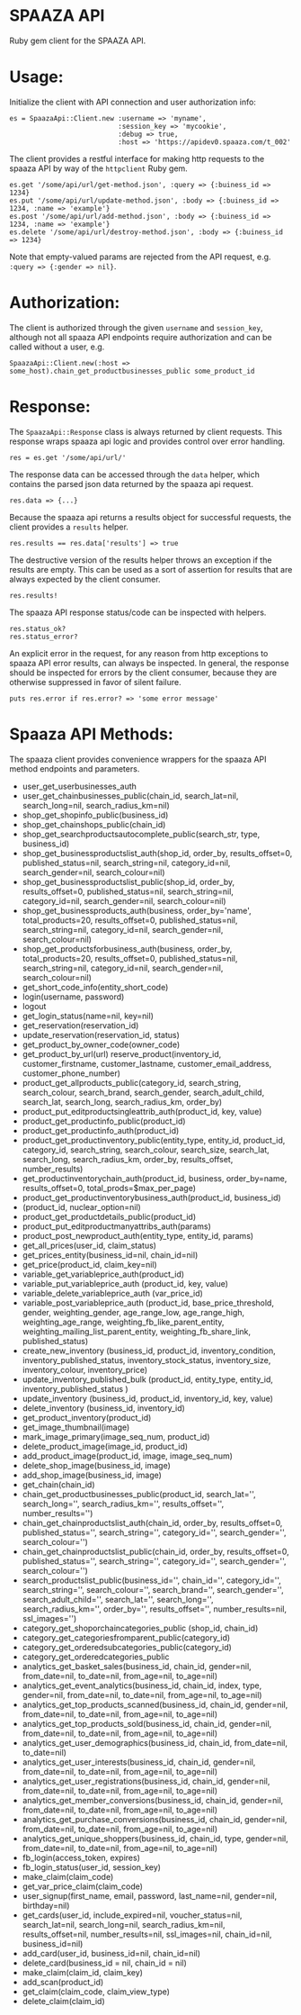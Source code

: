 SPAAZA API
==========
Ruby gem client for the SPAAZA API. 

Usage:
==========

Initialize the client with API connection and user authorization info:

    es = SpaazaApi::Client.new :username => 'myname', 
                               :session_key => 'mycookie',
                               :debug => true,
                               :host => 'https://apidev0.spaaza.com/t_002'

The client provides a restful interface for making http requests to the spaaza API by way of the `httpclient` Ruby gem. 

    es.get '/some/api/url/get-method.json', :query => {:buiness_id => 1234}
    es.put '/some/api/url/update-method.json', :body => {:buiness_id => 1234, :name => 'example'}
    es.post '/some/api/url/add-method.json', :body => {:buiness_id => 1234, :name => 'example'}
    es.delete '/some/api/url/destroy-method.json', :body => {:buiness_id => 1234}

Note that empty-valued params are rejected from the API request, e.g. `:query => {:gender => nil}`.

Authorization:
=========

The client is authorized through the given `username` and `session_key`, although not all spaaza API endpoints require authorization and can be called without a user, e.g.

    SpaazaApi::Client.new(:host => some_host).chain_get_productbusinesses_public some_product_id

Response:
=========

The `SpaazaApi::Response` class is always returned by client requests. This response wraps spaaza api logic and provides control over error handling.

    res = es.get '/some/api/url/'

The response data can be accessed through the `data` helper, which contains the parsed json data returned by the spaaza api request.

    res.data => {...}

Because the spaaza api returns a results object for successful requests, the client provides a `results` helper.

    res.results == res.data['results'] => true

The destructive version of the results helper throws an exception if the results are empty. This can be used as a sort of assertion for results that are always expected by the client consumer.

    res.results!

The spaaza API response status/code can be inspected with helpers.

    res.status_ok?
    res.status_error?

An explicit error in the request, for any reason from http exceptions to spaaza API error results, can always be inspected. In general, the response should be inspected for errors by the client consumer, because they are otherwise suppressed in favor of silent failure.

    puts res.error if res.error? => 'some error message'

Spaaza API Methods:
==================

The spaaza client provides convenience wrappers for the spaaza API method endpoints and parameters. 

+ user_get_userbusinesses_auth 
+ user_get_chainbusinesses_public(chain_id, search_lat=nil, search_long=nil, search_radius_km=nil)
+ shop_get_shopinfo_public(business_id)
+ shop_get_chainshops_public(chain_id)
+ shop_get_searchproductsautocomplete_public(search_str, type, business_id)
+ shop_get_businessproductslist_auth(shop_id, order_by, results_offset=0, published_status=nil, search_string=nil, category_id=nil, search_gender=nil, search_colour=nil)
+ shop_get_businessproductslist_public(shop_id, order_by, results_offset=0, published_status=nil, search_string=nil, category_id=nil, search_gender=nil, search_colour=nil)
+ shop_get_businessproducts_auth(business, order_by='name', total_products=20, results_offset=0, published_status=nil, search_string=nil, category_id=nil, search_gender=nil, search_colour=nil)
+ shop_get_productsforbusiness_auth(business, order_by, total_products=20, results_offset=0, published_status=nil, search_string=nil, category_id=nil, search_gender=nil, search_colour=nil)
+ get_short_code_info(entity_short_code)
+ login(username, password)
+ logout
+ get_login_status(name=nil, key=nil)
+ get_reservation(reservation_id)
+ update_reservation(reservation_id, status)
+ get_product_by_owner_code(owner_code)
+ get_product_by_url(url)
    reserve_product(inventory_id, customer_firstname, customer_lastname, customer_email_address, customer_phone_number)
+ product_get_allproducts_public(category_id, search_string, search_colour, search_brand, search_gender, search_adult_child, search_lat, search_long, search_radius_km, order_by)
+ product_put_editproductsingleattrib_auth(product_id, key, value)
+ product_get_productinfo_public(product_id)
+ product_get_productinfo_auth(product_id)
+ product_get_productinventory_public(entity_type, entity_id, product_id, category_id, search_string, search_colour, search_size, search_lat, search_long, search_radius_km, order_by, results_offset, number_results)
+ get_productinventorychain_auth(product_id, business, order_by=name, results_offset=0, total_prods=$max_per_page)
+ product_get_productinventorybusiness_auth(product_id, business_id)
+ (product_id, nuclear_option=nil)
+ product_get_productdetails_public(product_id)
+ product_put_editproductmanyattribs_auth(params)
+ product_post_newproduct_auth(entity_type, entity_id, params)
+ get_all_prices(user_id, claim_status)
+ get_prices_entity(business_id=nil, chain_id=nil) 
+ get_price(product_id, claim_key=nil)
+ variable_get_variableprice_auth(product_id)
+ variable_put_variableprice_auth (product_id, key, value)
+ variable_delete_variableprice_auth (var_price_id)
+ variable_post_variableprice_auth (product_id, base_price_threshold, gender, weighting_gender, age_range_low, age_range_high, weighting_age_range, weighting_fb_like_parent_entity, weighting_mailing_list_parent_entity, weighting_fb_share_link, published_status)
+ create_new_inventory (business_id, product_id, inventory_condition, inventory_published_status, inventory_stock_status, inventory_size, inventory_colour, inventory_price)
+ update_inventory_published_bulk (product_id, entity_type, entity_id, inventory_published_status )
+ update_inventory (business_id, product_id, inventory_id, key, value)
+ delete_inventory (business_id, inventory_id)
+ get_product_inventory(product_id)
+ get_image_thumbnail(image)
+ mark_image_primary(image_seq_num, product_id)
+ delete_product_image(image_id, product_id)
+ add_product_image(product_id, image, image_seq_num)
+ delete_shop_image(business_id, image)
+ add_shop_image(business_id, image)
+ get_chain(chain_id)
+ chain_get_productbusinesses_public(product_id, search_lat='', search_long='', search_radius_km='', results_offset='', number_results='')
+ chain_get_chainproductslist_auth(chain_id, order_by, results_offset=0, published_status='', search_string='', category_id='', search_gender='', search_colour='')
+ chain_get_chainproductslist_public(chain_id, order_by, results_offset=0, published_status='', search_string='', category_id='', search_gender='', search_colour='')
+ search_productslist_public(business_id='', chain_id='', category_id='', search_string='', search_colour='', search_brand='', search_gender='', search_adult_child='', search_lat='', search_long='', search_radius_km='', order_by='', results_offset='', number_results=nil, ssl_images='')
+ category_get_shoporchaincategories_public (shop_id, chain_id)
+ category_get_categoriesfromparent_public(category_id)
+ category_get_orderedsubcategories_public(category_id)
+ category_get_orderedcategories_public
+ analytics_get_basket_sales(business_id, chain_id, gender=nil, from_date=nil, to_date=nil, from_age=nil, to_age=nil)
+ analytics_get_event_analytics(business_id, chain_id, index, type, gender=nil, from_date=nil, to_date=nil, from_age=nil, to_age=nil)
+ analytics_get_top_products_scanned(business_id, chain_id, gender=nil, from_date=nil, to_date=nil, from_age=nil, to_age=nil)
+ analytics_get_top_products_sold(business_id, chain_id, gender=nil, from_date=nil, to_date=nil, from_age=nil, to_age=nil)
+ analytics_get_user_demographics(business_id, chain_id, from_date=nil, to_date=nil)
+ analytics_get_user_interests(business_id, chain_id, gender=nil, from_date=nil, to_date=nil, from_age=nil, to_age=nil)
+ analytics_get_user_registrations(business_id, chain_id, gender=nil, from_date=nil, to_date=nil, from_age=nil, to_age=nil)
+ analytics_get_member_conversions(business_id, chain_id, gender=nil, from_date=nil, to_date=nil, from_age=nil, to_age=nil)
+ analytics_get_purchase_conversions(business_id, chain_id, gender=nil, from_date=nil, to_date=nil, from_age=nil, to_age=nil)
+ analytics_get_unique_shoppers(business_id, chain_id, type, gender=nil, from_date=nil, to_date=nil, from_age=nil, to_age=nil)
+ fb_login(access_token, expires)
+ fb_login_status(user_id, session_key)
+ make_claim(claim_code)
+ get_var_price_claim(claim_code)
+ user_signup(first_name, email, password, last_name=nil, gender=nil, birthday=nil)
+ get_cards(user_id, include_expired=nil, voucher_status=nil, search_lat=nil, search_long=nil, search_radius_km=nil, results_offset=nil, number_results=nil, ssl_images=nil, chain_id=nil, business_id=nil)
+ add_card(user_id, business_id=nil, chain_id=nil)
+ delete_card(business_id = nil, chain_id = nil)
+ make_claim(claim_id, claim_key)
+ add_scan(product_id)
+ get_claim(claim_code, claim_view_type)
+ delete_claim(claim_id)